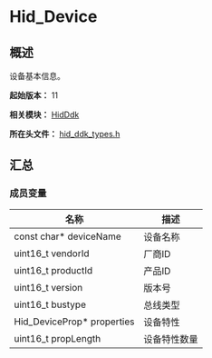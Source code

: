 # Hid_Device

## 概述

设备基本信息。

**起始版本：** 11

**相关模块：** [HidDdk](capi-hidddk.md)

**所在头文件：** [hid_ddk_types.h](capi-hid-ddk-types-h.md)

## 汇总

### 成员变量

| 名称 | 描述 |
| -- | -- |
| const char* deviceName | 设备名称 |
| uint16_t vendorId | 厂商ID |
| uint16_t productId | 产品ID |
| uint16_t version | 版本号 |
| uint16_t bustype | 总线类型 |
| Hid_DeviceProp* properties | 设备特性 |
| uint16_t propLength | 设备特性数量 |


